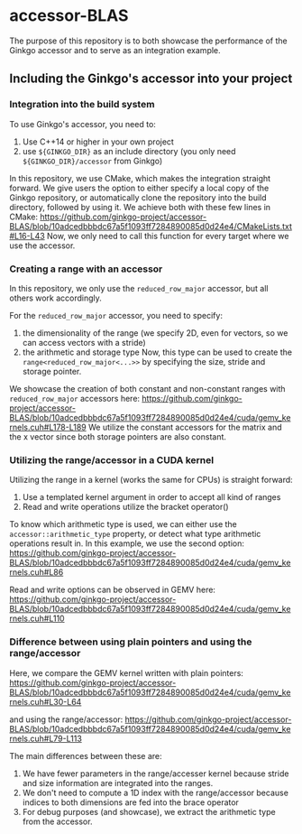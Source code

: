 # accessor-BLAS
The purpose of this repository is to both showcase the performance of the Ginkgo accessor and to serve as an integration example.

## Including the Ginkgo's accessor into your project

### Integration into the build system
To use Ginkgo's accessor, you need to:
1. Use C++14 or higher in your own project
2. use `${GINKGO_DIR}` as an include directory (you only need `${GINKGO_DIR}/accessor` from Ginkgo)

In this repository, we use CMake, which makes the integration straight forward.
We give users the option to either specify a local copy of the Ginkgo repository, or automatically clone the repository into the build directory, followed by using it.
We achieve both with these few lines in CMake:
https://github.com/ginkgo-project/accessor-BLAS/blob/10adcedbbbdc67a5f1093ff7284890085d0d24e4/CMakeLists.txt#L16-L43
Now, we only need to call this function for every target where we use the accessor.


### Creating a range with an accessor
In this repository, we only use the `reduced_row_major` accessor, but all others work accordingly.

For the `reduced_row_major` accessor, you need to specify:
1. the dimensionality of the range (we specify 2D, even for vectors, so we can access vectors with a stride)
2. the arithmetic and storage type
Now, this type can be used to create the `range<reduced_row_major<...>>` by specifying the size, stride and storage pointer.

We showcase the creation of both constant and non-constant ranges with `reduced_row_major` accessors here:
https://github.com/ginkgo-project/accessor-BLAS/blob/10adcedbbbdc67a5f1093ff7284890085d0d24e4/cuda/gemv_kernels.cuh#L178-L189
We utilize the constant accessors for the matrix and the x vector since both storage pointers are also constant.


### Utilizing the range/accessor in a CUDA kernel

Utilizing the range in a kernel (works the same for CPUs) is straight forward:
1. Use a templated kernel argument in order to accept all kind of ranges
2. Read and write operations utilize the bracket operator()

To know which arithmetic type is used, we can either use the `accessor::arithmetic_type` property, or detect what type arithmetic operations result in. In this example, we use the second option:
https://github.com/ginkgo-project/accessor-BLAS/blob/10adcedbbbdc67a5f1093ff7284890085d0d24e4/cuda/gemv_kernels.cuh#L86

Read and write options can be observed in GEMV here:
https://github.com/ginkgo-project/accessor-BLAS/blob/10adcedbbbdc67a5f1093ff7284890085d0d24e4/cuda/gemv_kernels.cuh#L110


### Difference between using plain pointers and using the range/accessor

Here, we compare the GEMV kernel written with plain pointers:
https://github.com/ginkgo-project/accessor-BLAS/blob/10adcedbbbdc67a5f1093ff7284890085d0d24e4/cuda/gemv_kernels.cuh#L30-L64

and using the range/accessor:
https://github.com/ginkgo-project/accessor-BLAS/blob/10adcedbbbdc67a5f1093ff7284890085d0d24e4/cuda/gemv_kernels.cuh#L79-L113


The main differences between these are:
1. We have fewer parameters in the range/accesser kernel because stride and size information are integrated into the ranges.
2. We don't need to compute a 1D index with the range/accessor because indices to both dimensions are fed into the brace operator
3. For debug purposes (and showcase), we extract the arithmetic type from the accessor.
